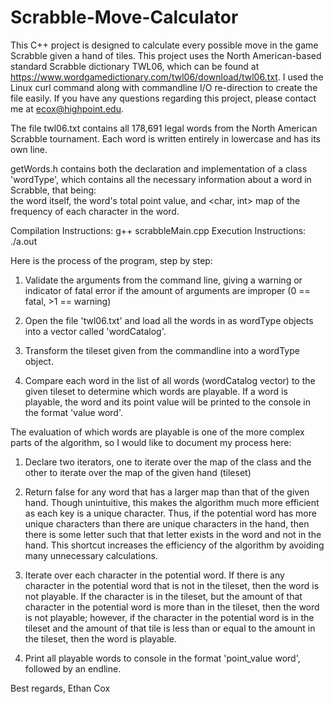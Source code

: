 # Scrabble-Move-Calculator

This C++ project is designed to calculate every possible move in the game Scrabble given a hand of tiles. This project uses the North American-based standard Scrabble dictionary
TWL06, which can be found at https://www.wordgamedictionary.com/twl06/download/twl06.txt. I used the Linux curl command along with commandline I/O re-direction to create the file easily. If you have any questions regarding this project, please contact me at ecox@highpoint.edu.

The file twl06.txt contains all 178,691 legal words from the North American Scrabble tournament. Each word is written entirely in lowercase and has its own line.

getWords.h contains both the declaration and implementation of a class 'wordType', which contains all the necessary information about a word in Scrabble, that being: \
the word itself, the word's total point value, and <char, int> map of the frequency of each character in the word.

Compilation Instructions: g++ scrabbleMain.cpp
Execution Instructions:   ./a.out <tileset>



Here is the process of the program, step by step:

1.  Validate the arguments from the command line, giving a warning or indicator of fatal error if the amount of arguments are improper 
    (0 == fatal, >1 == warning)

2.  Open the file 'twl06.txt' and load all the words in as wordType objects into a vector called 'wordCatalog'.

3.  Transform the tileset given from the commandline into a wordType object.

4.  Compare each word in the list of all words (wordCatalog vector) to the given tileset to determine which words are playable. If a word is playable, the word and its point
    value will be printed to the console in the format 'value  word'.
    
 
 
 The evaluation of which words are playable is one of the more complex parts of the algorithm, so I would like to document my process here:
 
 1. Declare two iterators, one to iterate over the map of the class and the other to iterate over the map of the given hand (tileset)
 
 2. Return false for any word that has a larger map than that of the given hand. Though unintuitive, this makes the algorithm much more efficient as each key is a unique
    character. Thus, if the potential word has more unique characters than there are unique characters in the hand, then there is some letter such that that letter exists
    in the word and not in the hand. This shortcut increases the efficiency of the algorithm by avoiding many unnecessary calculations.
 
 3. Iterate over each character in the potential word. If there is any character in the potential word that is not in the tileset, then the word is not playable. 
    If the character is in the tileset, but the amount of that character in the potential word is more than in the tileset, then the word is not playable; however,
    if the character in the potential word is in the tileset and the amount of that tile is less than or equal to the amount in the tileset, then the word is playable.
 
 4. Print all playable words to console in the format 'point_value  word', followed by an endline.


Best regards,
Ethan Cox
